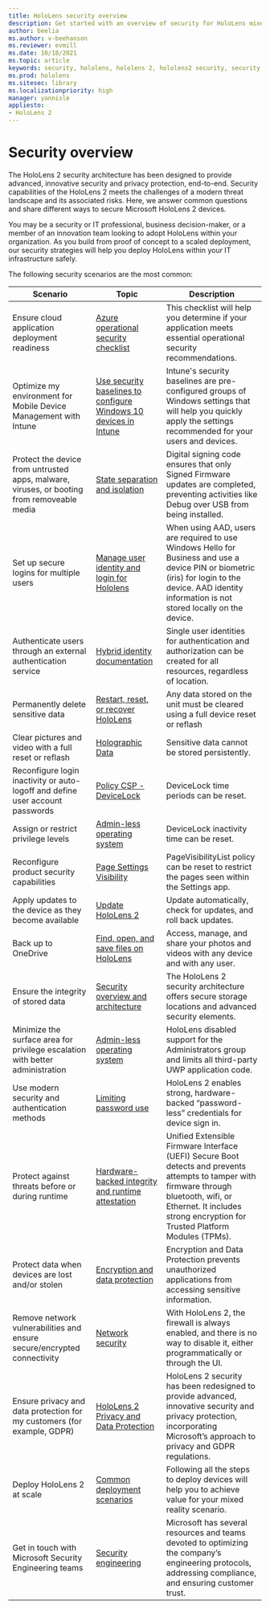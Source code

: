 ```yaml
---
title: HoloLens security overview
description: Get started with an overview of security for HoloLens mixed reality devices. 
author: beelia
ms.author: v-beehanson
ms.reviewer: evmill
ms.date: 10/18/2021
ms.topic: article
keywords: security, hololens, hololens 2, hololens2 security, security overview
ms.prod: hololens
ms.sitesec: library
ms.localizationpriority: high
manager: yannisle
appliesto:
- HoloLens 2
---
```


# Security overview

The HoloLens 2 security architecture has been designed to provide advanced, innovative security and privacy protection, end-to-end. Security capabilities of the HoloLens 2 meets the challenges of a modern threat landscape and its associated risks. Here, we answer common questions and share different ways to secure Microsoft HoloLens 2 devices.

You may be a security or IT professional, business decision-maker, or a member of an innovation team looking to adopt HoloLens within your organization. As you build from proof of concept to a scaled deployment, our security strategies will help you deploy HoloLens within your IT infrastructure safely.

The following security scenarios are the most common:

| Scenario | Topic | Description |
|---------|---------|---------|
| Ensure cloud application deployment readiness | [Azure operational security checklist](/azure/security/fundamentals/operational-checklist.md) | This checklist will help you determine if your application meets essential operational security recommendations. |
| Optimize my environment for Mobile Device Management with Intune | [Use security baselines to configure Windows 10 devices in Intune](/mem/intune/protect/security-baselines) | Intune's security baselines are pre-configured groups of Windows settings that will help you quickly apply the settings recommended for your users and devices. |
| Protect the device from untrusted apps, malware, viruses, or booting from removeable media | [State separation and isolation](security-state-separation-isolation.md) | Digital signing code ensures that only Signed Firmware updates are completed, preventing activities like Debug over USB from being installed. |
| Set up secure logins for multiple users | [Manage user identity and login for Hololens](hololens-identity.md) | When using AAD, users are required to use Windows Hello for Business and use a device PIN or biometric (iris) for login to the device. AAD identity information is not stored locally on the device.
| Authenticate users through an external authentication service | [Hybrid identity documentation](/azure/active-directory/hybrid/) | Single user identities for authentication and authorization can be created for all resources, regardless of location.
| Permanently delete sensitive data | [Restart, reset, or recover HoloLens](hololens-recovery.md#clean-reflash-the-device) | Any data stored on the unit must be cleared using a full device reset or reflash |
| Clear pictures and video with a full reset or reflash  | [Holographic Data](holographic-data.md) | Sensitive data cannot be stored persistently.|
| Reconfigure login inactivity or auto-logoff and define user account passwords | [Policy CSP - DeviceLock](/windows/client-management/mdm/policy-csp-devicelock#devicelock-maxinactivitytimedevicelock) | DeviceLock time periods can be reset. |
| Assign or restrict privilege levels | [Admin-less operating system](security-adminless-os.md) | DeviceLock inactivity time can be reset. |
| Reconfigure product security capabilities | [Page Settings Visibility](settings-uri-list.md) | PageVisibilityList policy can be reset to restrict the pages seen within the Settings app. |
| Apply updates to the device as they become available | [Update HoloLens 2](hololens-update-hololens.md) | Update automatically, check for updates, and roll back updates. |
| Back up to OneDrive | [Find, open, and save files on HoloLens](holographic-data.md#onedrive-app) | Access, manage, and share your photos and videos with any device and with any user. |
| Ensure the integrity of stored data | [Security overview and architecture](security-architecture.md) | The HoloLens 2 security architecture offers secure storage locations and advanced security elements. |
| Minimize the surface area for privilege escalation with better administration | [Admin-less operating system](security-adminless-os.md) | HoloLens disabled support for the Administrators group and limits all third-party UWP application code.  |
| Use modern security and authentication methods | [Limiting password use](security-limiting-password-use.md) | HoloLens 2 enables strong, hardware-backed “password-less” credentials for device sign in. |
| Protect against threats before or during runtime | [Hardware-backed integrity and runtime attestation](security-hardware-backed-integrity.md) | Unified Extensible Firmware Interface (UEFI) Secure Boot detects and prevents attempts to tamper with firmware through bluetooth, wifi, or Ethernet. It includes strong encryption for Trusted Platform Modules (TPMs). |
| Protect data when devices are lost and/or stolen | [Encryption and data protection](security-encryption-data-protection.md) | Encryption and Data Protection prevents unauthorized applications from accessing sensitive information. |
| Remove network vulnerabilities and ensure secure/encrypted connectivity | [Network security](security-network-security.md) | With HoloLens 2, the firewall is always enabled, and there is no way to disable it, either programmatically or through the UI. |
| Ensure privacy and data protection for my customers (for example, GDPR) | [HoloLens 2 Privacy and Data Protection](hololens2-privacy.md) | HoloLens 2 security has been redesigned to provide advanced, innovative security and privacy protection, incorporating Microsoft’s approach to privacy and GDPR regulations.|
| Deploy HoloLens 2 at scale | [Common deployment scenarios](hololens-requirements.md) | Following all the steps to deploy devices will help you to achieve value for your mixed reality scenario.|
| Get in touch with Microsoft Security Engineering teams | [Security engineering](security-engineering.md) | Microsoft has several resources and teams devoted to optimizing the company’s engineering protocols, addressing compliance, and ensuring customer trust.|